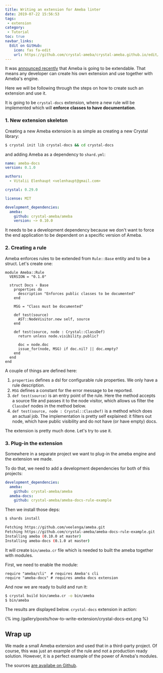 ```yaml
---
title: Writing an extension for Ameba linter
date: 2019-07-22 15:56:53
tags:
 - extension
category:
 - Tutorial
toc: true
navbar_links:
  Edit on GitHub:
    icon: fas fa-edit
    url: https://github.com/crystal-ameba/crystal-ameba.github.io/edit/site/source/_posts/how-to-write-extension.md
---
```


It was [announced recently](https://github.com/crystal-ameba/ameba/pull/112) that Ameba
is going to be extendable.
That means any developer can create his own extension and use together
with Ameba's engine.

Here we will be following through the steps on how to create such an extension and use it.

<!-- more -->

It is going to be `crystal-docs` extension, where a new rule will be implemented
which will **enforce classes to have documentation**.

### 1. New extension skeleton

Creating a new Ameba extension is as simple as creating a new Crystal library:

```sh
$ crystal init lib crystal-docs && cd crystal-docs
```

and adding Ameba as a dependency to `shard.yml`:

```yml shard.yml
name: ameba-docs
version: 0.1.0

authors:
  - Vitalii Elenhaupt <velenhaupt@gmail.com>

crystal: 0.29.0

license: MIT

development_dependencies:
  ameba:
    github: crystal-ameba/ameba
    version: ~> 0.10.0
```

It needs to be a development dependency because we don't want to force
the end application to be dependent on a specific version of Ameba.

### 2. Creating a rule

Ameba enforces rules to be extended from `Rule::Base` entity and to be a struct.
Let's create one:

```crystal src/ameba-docs.cr
module Ameba::Rule
  VERSION = "0.1.0"

  struct Docs ‹ Base
    properties do
      description "Enforces public classes to be documented"
    end

    MSG = "Class must be documented"

    def test(source)
      AST::NodeVisitor.new self, source
    end

    def test(source, node : Crystal::ClassDef)
      return unless node.visibility.public?

      doc = node.doc
      issue_for(node, MSG) if doc.nil? || doc.empty?
    end
  end
end
```

A couple of things are defined here:

1. `properties` defines a dsl for configurable rule properties. We only have a rule description.
2. `MSG` defines a constant for the error message to be reported.
3. `def test(source)` is an entry point of the rule. Here the method accepts a source file and
passes it to the node visitor, which allows us filter the `ClassDef` nodes in the method below.
4. `def test(source, node : Crystal::ClassDef)` is a method which does an actual job. The implementation is pretty self explained: it filters out node, which have public visibility and do not have (or have empty) docs.

The extension is pretty much done. Let's try to use it.

### 3. Plug-in the extension

Somewhere in a separate project we want to plug-in the ameba engine and the extension we made.

To do that, we need to add a development dependencies for both of this projects:

```yml shard.yml
development_dependencies:
  ameba:
    github: crystal-ameba/ameba
  ameba-docs:
    github: crystal-ameba/ameba-docs-rule-example
```

Then we install those deps:

```sh
$ shards install

Fetching https://github.com/veelenga/ameba.git
Fetching https://github.com/crystal-ameba/ameba-docs-rule-example.git
Installing ameba (0.10.0 at master)
Installing ameba-docs (0.1.0 at master)
```

It will create `bin/ameba.cr` file which is needed to built the ameba together with modules.

First, we need to enable the module:

```crystal bin/ameba.cr
require "ameba/cli"  # requires Ameba's cli
require "ameba-docs" # requires ameba docs extension
```

And now we are ready to build and run it:

```sh
$ crystal build bin/ameba.cr -o bin/ameba
$ bin/ameba
```

The results are displayed below. `crystal-docs` extension in action:


{% img /gallery/posts/how-to-write-extension/crystal-docs-ext.png %}


## Wrap up

We made a small Ameba extension and used that in a third-party project.
Of course, this was just an example of the rule and not a production ready
solution. However, it is a perfect example of the power of Ameba's modules.


The sources [are availabe on Github](https://github.com/crystal-ameba/ameba-docs-rule-example).
